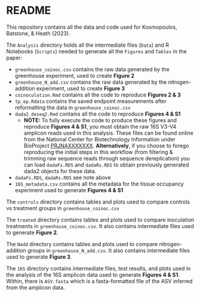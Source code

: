 # README
This repository contains all the data and code used for Kosmopoulos, Batstone, & Heath (2023).

The `Analysis` directory holds all the intermediate files (`Data`) and R Notebooks (`Scripts`) needed to generate all the `Figures` and `Tables` in the paper:

- `greenhouse_coinoc.csv` contains the raw data generated by the greenhouse experiment, used to create **Figure 2**
- `greenhouse_N_add.csv` contains the raw data generated by the nitrogen-addition experiment, used to create **Figure 3**
- `coinoculation.Rmd` contains all the code to reproduce **Figures 2 & 3**
- `tp_ep.Rdata` contains the saved endpoint measurements after reformatting the data in `greenhouse_coinoc.csv`
- `dada2_deseq2.Rmd` contains all the code to reproduce **Figures 4 & S1**
    - **NOTE:** To fully execute the code to produce these figures and reproduce **Figures 4 & S1**, you must obtain the raw 16S V3-V4 amplicon reads used in this analysis. These files can be found online from the National Center for Biotechnology Information under BioProject [PRJNAXXXXXXX](www.ncbi.nlm.nih.gov/bioproject/XXXXXXX). **Alternatively**, if you choose to forego reproducing the initial steps in this workflow (from filtering & trimming raw sequence reads through sequence dereplication) you can load `dadaFs.RDS` and `dadaRs.RDS` to obtain previously generated dada2 objects for these data.
- `dadaFs.RDS`, `dadaRs.RDS` see note above
- `16S_metadata.csv` contains all the metadata for the tissue occupancy experiment used to generate **Figures 4 & S1**

The `controls` directory contains tables and plots used to compare controls vs treatment groups in `greenhouse_coinoc.csv`

The `treated` directory contains tables and plots used to compare inoculation treatments in `greenhouse_coinoc.csv`. It also contains intermediate files used to generate **Figure 2**.

The `Nadd` directory contains tables and plots used to compare nitrogen-addition groups in `greenhouse_N_add.csv`. It also contains intermediate files used to generate **Figure 3**.

The `16S` directory contains intermediate files, test results, and plots used in the analysis of the 16S amplicon data used to generate **Figures 4 & S1**. Within, there is `ASV.fasta` which is a fasta-formatted file of the ASV inferred from the amplicon data.
